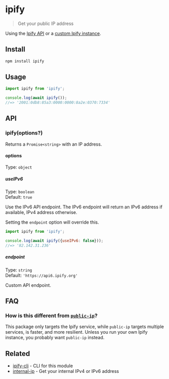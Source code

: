 # ipify

> Get your public IP address

Using the [Ipify API](https://www.ipify.org) or a [custom Ipify instance](https://github.com/rdegges/ipify-api).

## Install

```sh
npm install ipify
```

## Usage

```js
import ipify from 'ipify';

console.log(await ipify());
//=> '2001:0db8:85a3:0000:0000:8a2e:0370:7334'
```

## API

### ipify(options?)

Returns a `Promise<string>` with an IP address.

#### options

Type: `object`

##### useIPv6

Type: `boolean`\
Default: `true`

Use the IPv6 API endpoint. The IPv6 endpoint will return an IPv6 address if available, IPv4 address otherwise.

Setting the `endpoint` option will override this.

```js
import ipify from 'ipify';

console.log(await ipify({useIPv6: false}));
//=> '82.142.31.236'
```

##### endpoint

Type: `string`\
Default: `'https://api6.ipify.org'`

Custom API endpoint.

## FAQ

### How is this different from [`public-ip`](https://github.com/sindresorhus/public-ip)?

This package only targets the Ipify service, while `public-ip` targets multiple services, is faster, and more resilient. Unless you run your own Ipify instance, you probably want `public-ip` instead.

## Related

- [ipify-cli](https://github.com/sindresorhus/ipify-cli) - CLI for this module
- [internal-ip](https://github.com/sindresorhus/internal-ip) - Get your internal IPv4 or IPv6 address
